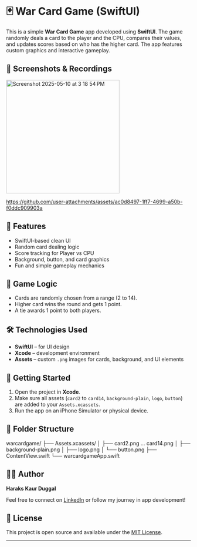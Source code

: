 # 🃏 War Card Game (SwiftUI)

This is a simple **War Card Game** app developed using **SwiftUI**. The game randomly deals a card to the player and the CPU, compares their values, and updates scores based on who has the higher card. The app features custom graphics and interactive gameplay.

## 📱 Screenshots & Recordings

<img width="309" alt="Screenshot 2025-05-10 at 3 18 54 PM" src="https://github.com/user-attachments/assets/c51fcabd-5ab8-4346-895f-63b4f6126363" />


https://github.com/user-attachments/assets/ac0d8497-1ff7-4699-a50b-f0ddc909903a



## 🎯 Features

- SwiftUI-based clean UI
- Random card dealing logic
- Score tracking for Player vs CPU
- Background, button, and card graphics
- Fun and simple gameplay mechanics

## 🧠 Game Logic

- Cards are randomly chosen from a range (2 to 14).
- Higher card wins the round and gets 1 point.
- A tie awards 1 point to both players.

## 🛠️ Technologies Used

- **SwiftUI** – for UI design
- **Xcode** – development environment
- **Assets** – custom `.png` images for cards, background, and UI elements

## 🏁 Getting Started

1. Open the project in **Xcode**.
2. Make sure all assets (`card2` to `card14`, `background-plain`, `logo`, `button`) are added to your `Assets.xcassets`.
3. Run the app on an iPhone Simulator or physical device.

## 📂 Folder Structure
warcardgame/
├── Assets.xcassets/
│ ├── card2.png ... card14.png
│ ├── background-plain.png
│ ├── logo.png
│ └── button.png
├── ContentView.swift
└── warcardgameApp.swift


## 🧑‍💻 Author

**Haraks Kaur Duggal**

Feel free to connect on [LinkedIn](https://www.linkedin.com/in/haraks-kaur-duggal-9720a2272/) or follow my journey in app development!

## 📜 License

This project is open source and available under the [MIT License](LICENSE).

---

